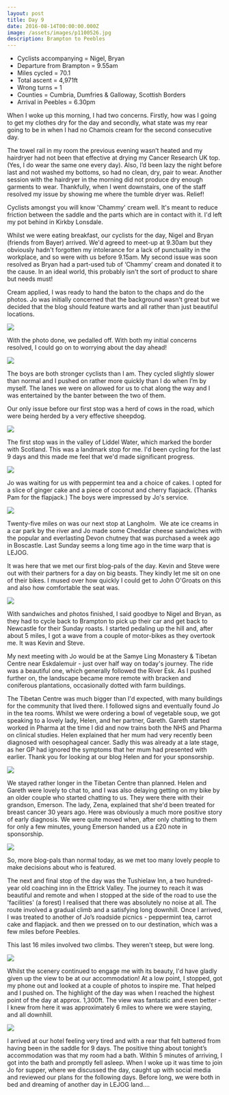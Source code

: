 ```yaml
---
layout: post
title: Day 9
date: 2016-08-14T00:00:00.000Z
image: /assets/images/p1100526.jpg
description: Brampton to Peebles
---
```



* Cyclists accompanying = Nigel, Bryan
* Departure from Brampton = 9.55am
* Miles cycled = 70.1
* Total ascent = 4,971ft&nbsp;
* Wrong turns = 1&nbsp;
* Counties = Cumbria, Dumfries & Galloway, Scottish Borders
* Arrival in Peebles = ‪6.30pm


When I woke up this morning, I had two concerns. Firstly, how was I going to get my clothes dry for the day and secondly, what state was my rear going to be in when I had no Chamois cream for the second consecutive day.&nbsp;

The towel rail in my room the previous evening wasn’t heated and my hairdryer had not been that effective at drying my Cancer Research UK top. (Yes, I do wear the same one every day). Also, I’d been lazy the night before last and not washed my bottoms, so had no clean, dry, pair to wear. Another session with the hairdryer in the morning did not produce dry enough garments to wear. Thankfully, when I went downstairs, one of the staff resolved my issue by showing me where the tumble dryer was. Relief!&nbsp;

Cyclists amongst you will know 'Chammy' cream well. It's meant to reduce friction between the saddle and the parts which are in contact with it. I'd left my pot behind in Kirkby Lonsdale. &nbsp;

Whilst we were eating breakfast, our cyclists for the day, Nigel and Bryan (friends from Bayer) arrived. We'd agreed to meet-up at 9.30am but they obviously hadn't forgotten my intolerance for a lack of punctuality in the workplace, and so were with us before 9.15am. My second issue was soon resolved as Bryan had a part-used tub of ‘Chammy’ cream and donated it to the cause. In an ideal world, this probably isn't the sort of product to share but needs must!&nbsp;

Cream applied, I was ready to hand the baton to the chaps and do the photos. Jo was initially concerned that the background wasn't great but we decided that the blog should feature warts and all rather than just beautiful locations.&nbsp;

![](/uploads/versions/p1100500---x----960-1280x---.jpg)

With the photo done, we pedalled off. With both my initial concerns resolved, I could go on to worrying about the day ahead!

![](/uploads/versions/p1100505---x----960-1280x---.jpg)

The boys are both stronger cyclists than I am. They cycled slightly slower than normal and I pushed on rather more quickly than I do when I’m by myself. The lanes we were on allowed for us to chat along the way and I was entertained by the banter between the two of them.&nbsp;

Our only issue before our first stop was a herd of cows in the road, which were being herded by a very effective sheepdog.&nbsp;

![](/uploads/versions/p1100512---x----1280-960x---.jpg)

The first stop was in the valley of Liddel Water, which marked the border with Scotland. This was a landmark stop for me. I'd been cycling for the last 9 days and this made me feel that we'd made significant progress.&nbsp;

![](/uploads/versions/p1100525---x----960-1280x---.jpg)

Jo was waiting for us with peppermint tea and a choice of cakes. I opted for a slice of ginger cake and a piece of coconut and cherry flapjack. (Thanks Pam for the flapjack.) The boys were impressed by Jo's service.&nbsp;

![](/uploads/versions/p1100529---x----960-1280x---.jpg)

Twenty-five miles on was our next stop at Langholm. &nbsp;We ate ice creams in a car park by the river and Jo made some Cheddar cheese sandwiches with the popular and everlasting Devon chutney that was purchased a week ago in Boscastle. Last Sunday seems a long time ago in the time warp that is LEJOG.&nbsp;

It was here that we met our first blog-pals of the day. Kevin and Steve were out with their partners for a day on big beasts. They kindly let me sit on one of their bikes. I mused over how quickly I could get to John O'Groats on this and also how comfortable the seat was.&nbsp;

![](/uploads/versions/p1100533---x----960-1280x---.jpg)

With sandwiches and photos finished, I said goodbye to Nigel and Bryan, as they had to cycle back to Brampton to pick up their car and get back to Newcastle for their Sunday roasts. I started pedaling up the hill and, after about 5 miles, I got a wave from a couple of motor-bikes as they overtook me. It was Kevin and Steve.&nbsp;

My next meeting with Jo would be at the Samye Ling Monastery & Tibetan Centre near Eskdalemuir - just over half way on today's journey. The ride was a beautiful one, which generally followed the River Esk. As I pushed further on, the landscape became more remote with bracken and coniferous plantations, occasionally dotted with farm buildings.&nbsp;

The Tibetan Centre was much bigger than I'd expected, with many buildings for the community that lived there. I followed signs and eventually found Jo in the tea rooms. Whilst we were ordering a bowl of vegetable soup, we got speaking to a lovely lady, Helen, and her partner, Gareth. Gareth started worked in Pharma at the time I did and now trains both the NHS and Pharma on clinical studies. Helen explained that her mum had very recently been diagnosed with oesophageal cancer. Sadly this was already at a late stage, as her GP had ignored the symptoms that her mum had presented with earlier. Thank you for looking at our blog Helen and for your sponsorship.&nbsp;

![](/uploads/versions/p1100549---x----1280-960x---.jpg)

We stayed rather longer in the Tibetan Centre than planned. Helen and Gareth were lovely to chat to, and I was also delaying getting on my bike by an older couple who started chatting to us. They were there with their grandson, Emerson. The lady, Zena, explained that she'd been treated for breast cancer 30 years ago. Here was obviously a much more positive story of early diagnosis. We were quite moved when, after only chatting to them for only a few minutes, young Emerson handed us a &pound;20 note in sponsorship.

![](/uploads/versions/p1100551---x----1280-960x---.jpg)

So, more blog-pals than normal today, as we met too many lovely people to make decisions about who is featured.&nbsp;

The next and final stop of the day was the Tushielaw Inn, a two hundred-year old coaching inn in the Ettrick Valley. The journey to reach it was beautiful and remote and when I stopped at the side of the road to use the 'facilities' (a forest) I realised that there was absolutely no noise at all. The route involved a gradual climb and a satisfying long downhill. Once I arrived, I was treated to another of Jo’s roadside picnics - peppermint tea, carrot cake and flapjack. and then we pressed on to our destination, which was a few miles before Peebles.&nbsp;

This last 16 miles involved two climbs. They weren't steep, but were long.

![](/uploads/versions/p1100572---x----960-1280x---.jpg)

Whilst the scenery continued to engage me with its beauty, I'd have gladly given up the view to be at our accommodation! At a low point, I stopped, got my phone out and looked at a couple of photos to inspire me. That helped and I pushed on. The highlight of the day was when I reached the highest point of the day at approx. 1,300ft. The view was fantastic and even better - I knew from here it was approximately 6 miles to where we were staying, and all downhill.&nbsp;

![](/uploads/versions/img-3709---x----1280-960x---.jpg)

I arrived at our hotel feeling very tired and with a rear that felt battered from having been in the saddle for 9 days. The positive thing about tonight’s accommodation was that my room had a bath. Within 5 minutes of arriving, I got into the bath and promptly fell asleep. When I woke up it was time to join Jo for supper, where we discussed the day, caught up with social media and reviewed our plans for the following days. Before long, we were both in bed and dreaming of another day in LEJOG land....